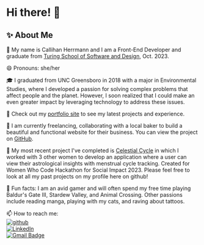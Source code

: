 # Hi there! 👋

## ✨ About Me

🪸 My name is Callihan Herrmann and I am a Front-End Developer and graduate from [Turing School of Software and Design](https://turing.edu), Oct. 2023.  

😄 Pronouns: she/her  

🎓 I graduated from UNC Greensboro in 2018 with a major in Environmental Studies, where I developed a passion for solving complex problems that affect people and the planet. However, I soon realized that I could make an even greater impact by leveraging technology to address these issues.  

🔭 Check out my [portfolio site](https://callihan-h-portfolio.vercel.app/) to see my latest projects and experience.  

💼 I am currently freelancing, collaborating with a local baker to build a beautiful and functional website for their business. You can view the project on [GitHub](https://github.com/CaliHam/blessed-and-highly-flavored).  

📱 My most recent project I've completed is [Celestial Cycle](https://github.com/lauraguerra1/celestial-cycle) in which I worked with 3 other women to develop an application where a user can view their astrological insights with menstrual cycle tracking. Created for Women Who Code Hackathon for Social Impact 2023. Please feel free to look at all my past projects on my profile here on github!   

👾 Fun facts: I am an avid gamer and will often spend my free time playing Baldur's Gate III, Stardew Valley, and Animal Crossing. Other passions include reading manga, playing with my cats, and raving about tattoos.  

📫 How to reach me:   
[![github](https://img.shields.io/badge/GitHub-000000?style=for-the-badge&logo=GitHub&logoColor=white)](https://github.com/CaliHam)  
[![LinkedIn](https://img.shields.io/badge/LinkedIn-0077B5?style=for-the-badge&logo=linkedin&logoColor=white)](https://www.linkedin.com/in/callihan-herrmann/)  
[![Gmail Badge](https://img.shields.io/badge/-Gmail-c14438?style=flat-square&logo=Gmail&logoColor=white)](mailto:callihanh.dev@gmail.com)  
<!-- To Include later:  
Achievements: Highlight any notable achievements or awards you've received, such as publications, presentations, or competitions you've won.
Goals: Talk about your career goals and what you hope to achieve in the future, as well as any specific projects or initiatives you're currently working on.
🧩 I am currently learning Python?.  
--> 
